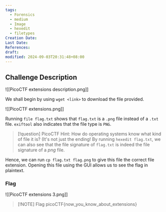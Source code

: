 ```yaml
---
tags:
  - Forensics
  - medium
  - Image
  - hexedit
  - filetypes
Creation Date: 
Last Date: 
References: 
draft: 
modified: 2024-09-03T20:31:48+08:00
---
```

## Challenge Description

![[PicoCTF extensions description.png]]

We shall begin by using `wget <link>` to download the file provided. 

![[PicoCTF extensions.png]]

Running `file flag.txt` shows that `flag.txt` is a `.png` file instead of a `.txt` file. `exiftool` also indicates that the file type is `PNG`.

>[!question] PicoCTF Hint: How do operating systems know what kind of file it is? (It's not just the ending!
>By running `hexedit flag.txt`, we can also see that the file signature of `flag.txt` is indeed the file signature of a _png_ file.

Hence, we can run `cp flag.txt flag.png` to give this file the correct file extension. Opening this file using the GUI allows us to see the flag in plaintext.

### Flag
![[PicoCTF extensions 3.png]]

> [!NOTE] Flag
> picoCTF{now_you_know_about_extensions}
